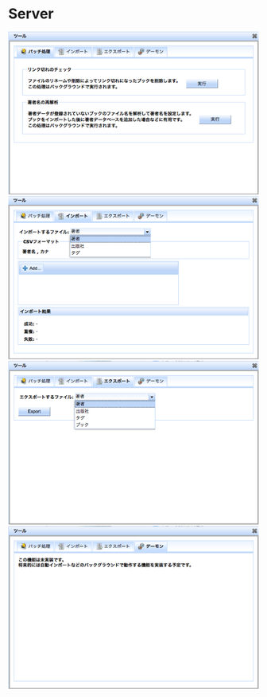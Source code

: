Server
==============
<img src='https://raw.githubusercontent.com/burton999dev/ComicCafeHelp/master/images/ja/server/ToolBatch.png'/>
<img src='https://raw.githubusercontent.com/burton999dev/ComicCafeHelp/master/images/ja/server/ToolImport.png'/>
<img src='https://raw.githubusercontent.com/burton999dev/ComicCafeHelp/master/images/ja/server/ToolExport.png'/>
<img src='https://raw.githubusercontent.com/burton999dev/ComicCafeHelp/master/images/ja/server/ToolDemon.png'/>
